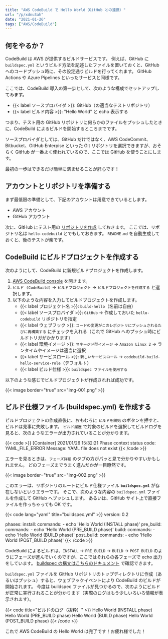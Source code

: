 ```yaml
---
title: "AWS CodeBuild で Hello World（GitHub との連携）"
url: "/p/xdnu3ah"
date: "2021-01-26"
tags: ["AWS/CodeBuild"]
---
```


何をやるか？
----

CodeBuild は AWS が提供するビルドサービスです。
例えば、GitHub に `buildspec.yml` というビルド方法を記述したファイルを置いておくと、GitHub へのコードプッシュ時に、その設定通りビルドを行ってくれます。
GitHub Actions や Azure Pipelines といったサービスと同様です。

ここでは、CodeBuild 導入の第一歩として、次のような構成でセットアップしてみます。

- {{< label ソースプロバイダ >}}: GitHub（の適当なテストリポジトリ）
- {{< label ビルド内容 >}}: "Hello World" と echo 表示する

つまり、テスト用の GitHub リポジトリに何らかのファイルをプッシュしたときに、CodeBuild によるビルドを開始するところまでです。

ソースプロバイダとしては、GitHub だけではなく、AWS CodeCommit、Bitbucket、GitHub Enterpise といった Git リポジトリを選択できますが、おそらく GitHub が一番よく使われているので、ここでは GitHub を使うことにします。

最初の一歩はできるだけ簡単に済ませることが肝心です！


アカウントとリポジトリを準備する
----

まず最低限の準備として、下記のアカウントは用意できているとします。

- AWS アカウント
- GitHub アカウント

次に、GitHub にテスト用の [リポジトリを作成](https://github.com/new) しておきます。
ここでは、リポジトリ名は `hello-codebuild` とでもしておきます。
`README.md` を自動生成しておくと、後のテストが楽です。


CodeBuild にビルドプロジェクトを作成する
----

次のようにして、CodeBuild に新規ビルドプロジェクトを作成します。

1. [AWS CodeBuild console](https://console.aws.amazon.com/codesuite/home) を開きます。
2. `ビルド (CodeBuild)` → `ビルドプロジェクト` → `ビルドプロジェクトを作成する` と選択します。
3. 以下のような内容を入力してビルドプロジェクトを作成します。
    - {{< label プロジェクト名 >}}: `build-hello`（名前は自由）
    - {{< label ソースプロバイダ >}}: `GitHub` → 作成しておいた `hello-codebuild` リポジトリを指定
    - {{< label ウェブフック >}}: `コードの変更がこのレポジトリにプッシュされるたびに再構築する` にチェックを入れる（これで GitHub へのプッシュ時にビルドトリガがかかります）
    - {{< label 環境イメージ >}}: `マネージド型イメージ` → `Amazon Linux 2` → ランタイムやイメージは適当に選択
    - {{< label サービスロール >}}: `新しいサービスロール` → `codebuild-build-hello-service-role`（デフォルト）
    - {{< label ビルド仕様 >}}: `buildspec ファイルを使用する`

以下のような感じでビルドプロジェクトが作成されれば成功です。

{{< image border="true" src="img-001.png" >}}


ビルド仕様ファイル (buildspec.yml) を作成する
----

ビルドプロジェクトの作成直後に、おもむろに `ビルドを開始` のボタンを押すと、ビルドは見事に失敗します。
`ビルド履歴` で対象のビルドを選択してビルドログを見ると、次のようなエラーが出力されていることが分かります。

{{< code >}}
[Container] 2021/01/26 15:32:21 Phase context status code: YAML_FILE_ERROR Message: YAML file does not exist
{{< /code >}}

エラーを見るときは、`フェーズ詳細` のタブの方がパッと見で分かりやすいかもしれません。
どのフェーズまでうまく進んだかが一目瞭然です。

{{< image border="true" src="img-002.png" >}}

このエラーは、リポジトリのルートにビルド仕様ファイル __`buildspec.yml`__ が存在しないというエラーです。
そこで、次のような内容の `buildspec.yml` ファイルを作成して GitHub へプッシュします。
あるいは、GitHub サイト上で直接ファイルを作っちゃっても OK です。

{{< code lang="yaml" title="buildspec.yml" >}}
version: 0.2

phases:
  install:
    commands:
      - echo 'Hello World (INSTALL phase)'
  pre_build:
    commands:
      - echo 'Hello World (PRE_BUILD phase)'
  build:
    commands:
      - echo 'Hello World (BUILD phase)'
  post_build:
    commands:
      - echo 'Hello World (POST_BUILD phase)'
{{< /code >}}

CodeBuild によるビルドは、`INSTALL` → `PRE_BUILD` → `BUILD` → `POST_BUILD` のようにフェーズが進んでいくのですが、ここではそれらの各フェーズで echo 出力をしています。
[buildspec の構文はこちらのドキュメント](https://docs.aws.amazon.com/ja_jp/codebuild/latest/userguide/build-spec-ref.html) で確認できます。

`buildspec.yml` ファイルを GitHub リポジトリのトップディレクトリに作成（あるいはプッシュ）すると、ウェブフックイベントにより CodeBuild のビルドが開始されます。
今度は buildspec ファイルが見つかるので、次のようにビルドが正常に実行されることが分かります（実際のログはもう少しいろいろ情報が表示されます）。

{{< code title="ビルドのログ（抜粋）" >}}
Hello World (INSTALL phase)
Hello World (PRE_BUILD phase)
Hello World (BUILD phase)
Hello World (POST_BUILD phase)
{{< /code >}}

これで AWS CodeBuild の Hello World は完了です！お疲れ様でした！

